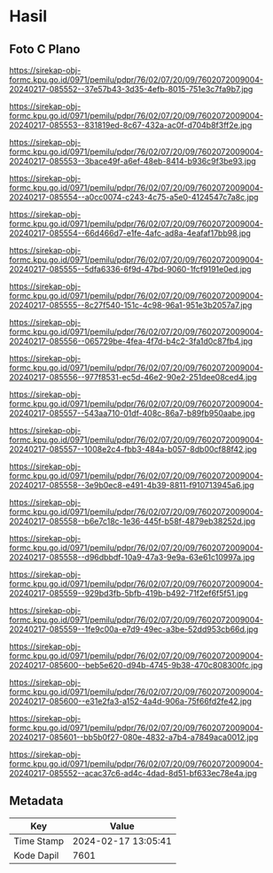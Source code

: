 # Hasil

## Foto C Plano

https://sirekap-obj-formc.kpu.go.id/0971/pemilu/pdpr/76/02/07/20/09/7602072009004-20240217-085552--37e57b43-3d35-4efb-8015-751e3c7fa9b7.jpg

https://sirekap-obj-formc.kpu.go.id/0971/pemilu/pdpr/76/02/07/20/09/7602072009004-20240217-085553--831819ed-8c67-432a-ac0f-d704b8f3ff2e.jpg

https://sirekap-obj-formc.kpu.go.id/0971/pemilu/pdpr/76/02/07/20/09/7602072009004-20240217-085553--3bace49f-a6ef-48eb-8414-b936c9f3be93.jpg

https://sirekap-obj-formc.kpu.go.id/0971/pemilu/pdpr/76/02/07/20/09/7602072009004-20240217-085554--a0cc0074-c243-4c75-a5e0-4124547c7a8c.jpg

https://sirekap-obj-formc.kpu.go.id/0971/pemilu/pdpr/76/02/07/20/09/7602072009004-20240217-085554--66d466d7-e1fe-4afc-ad8a-4eafaf17bb98.jpg

https://sirekap-obj-formc.kpu.go.id/0971/pemilu/pdpr/76/02/07/20/09/7602072009004-20240217-085555--5dfa6336-6f9d-47bd-9060-1fcf9191e0ed.jpg

https://sirekap-obj-formc.kpu.go.id/0971/pemilu/pdpr/76/02/07/20/09/7602072009004-20240217-085555--8c27f540-151c-4c98-96a1-951e3b2057a7.jpg

https://sirekap-obj-formc.kpu.go.id/0971/pemilu/pdpr/76/02/07/20/09/7602072009004-20240217-085556--065729be-4fea-4f7d-b4c2-3fa1d0c87fb4.jpg

https://sirekap-obj-formc.kpu.go.id/0971/pemilu/pdpr/76/02/07/20/09/7602072009004-20240217-085556--977f8531-ec5d-46e2-90e2-251dee08ced4.jpg

https://sirekap-obj-formc.kpu.go.id/0971/pemilu/pdpr/76/02/07/20/09/7602072009004-20240217-085557--543aa710-01df-408c-86a7-b89fb950aabe.jpg

https://sirekap-obj-formc.kpu.go.id/0971/pemilu/pdpr/76/02/07/20/09/7602072009004-20240217-085557--1008e2c4-fbb3-484a-b057-8db00cf88f42.jpg

https://sirekap-obj-formc.kpu.go.id/0971/pemilu/pdpr/76/02/07/20/09/7602072009004-20240217-085558--3e9b0ec8-e491-4b39-8811-f910713945a6.jpg

https://sirekap-obj-formc.kpu.go.id/0971/pemilu/pdpr/76/02/07/20/09/7602072009004-20240217-085558--b6e7c18c-1e36-445f-b58f-4879eb38252d.jpg

https://sirekap-obj-formc.kpu.go.id/0971/pemilu/pdpr/76/02/07/20/09/7602072009004-20240217-085558--d96dbbdf-10a9-47a3-9e9a-63e61c10997a.jpg

https://sirekap-obj-formc.kpu.go.id/0971/pemilu/pdpr/76/02/07/20/09/7602072009004-20240217-085559--929bd3fb-5bfb-419b-b492-71f2ef6f5f51.jpg

https://sirekap-obj-formc.kpu.go.id/0971/pemilu/pdpr/76/02/07/20/09/7602072009004-20240217-085559--1fe9c00a-e7d9-49ec-a3be-52dd953cb66d.jpg

https://sirekap-obj-formc.kpu.go.id/0971/pemilu/pdpr/76/02/07/20/09/7602072009004-20240217-085600--beb5e620-d94b-4745-9b38-470c808300fc.jpg

https://sirekap-obj-formc.kpu.go.id/0971/pemilu/pdpr/76/02/07/20/09/7602072009004-20240217-085600--e31e2fa3-a152-4a4d-906a-75f66fd2fe42.jpg

https://sirekap-obj-formc.kpu.go.id/0971/pemilu/pdpr/76/02/07/20/09/7602072009004-20240217-085601--bb5b0f27-080e-4832-a7b4-a7849aca0012.jpg

https://sirekap-obj-formc.kpu.go.id/0971/pemilu/pdpr/76/02/07/20/09/7602072009004-20240217-085552--acac37c6-ad4c-4dad-8d51-bf633ec78e4a.jpg


## Metadata

| Key        | Value               |
| ---------- | ------------------- |
| Time Stamp | 2024-02-17 13:05:41 |
| Kode Dapil | 7601                |



